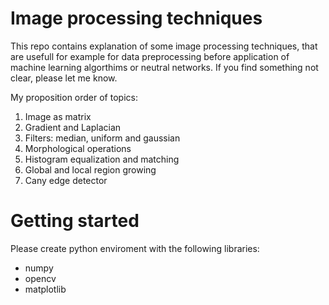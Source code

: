 # Image processing techniques
This repo contains explanation of some image processing techniques, that are usefull for example for data preprocessing before application of machine learning algorthims or neutral networks. If you find something not clear, please let me know. 

My proposition order of topics:
1. Image as matrix
2. Gradient and Laplacian
3. Filters: median, uniform and gaussian
4. Morphological operations
5. Histogram equalization and matching
6. Global and local region growing
7. Cany edge detector

# Getting started
Please create python enviroment with the following libraries:
- numpy
- opencv
- matplotlib
